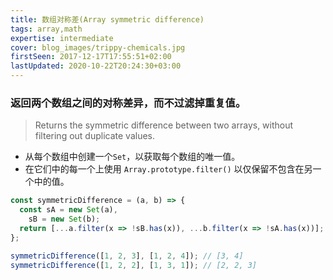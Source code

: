 ```yaml
---
title: 数组对称差(Array symmetric difference)
tags: array,math
expertise: intermediate
cover: blog_images/trippy-chemicals.jpg
firstSeen: 2017-12-17T17:55:51+02:00
lastUpdated: 2020-10-22T20:24:30+03:00
---
```


### 返回两个数组之间的对称差异，而不过滤掉重复值。
> Returns the symmetric difference between two arrays, without filtering out duplicate values.

- 从每个数组中创建一个`Set`，以获取每个数组的唯一值。
- 在它们中的每一个上使用 `Array.prototype.filter()` 以仅保留不包含在另一个中的值。

```js
const symmetricDifference = (a, b) => {
  const sA = new Set(a),
    sB = new Set(b);
  return [...a.filter(x => !sB.has(x)), ...b.filter(x => !sA.has(x))];
};
```

```js
symmetricDifference([1, 2, 3], [1, 2, 4]); // [3, 4]
symmetricDifference([1, 2, 2], [1, 3, 1]); // [2, 2, 3]
```
